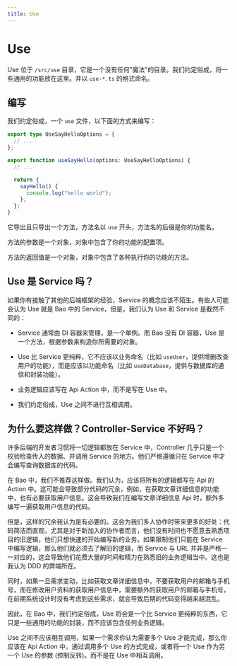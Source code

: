 ```yaml
---
title: Use
---
```


# Use

Use 位于 `/src/use` 目录，它是一个没有任何"魔法"的目录。我们约定俗成，将一些通用的功能放在这里。并以 `use-*.ts` 的格式命名。

## 编写

我们约定俗成，一个 `use` 文件，以下面的方式来编写：

```ts
export type UseSayHelloOptions = {
  // ...
};

export function useSayHello(options: UseSayHelloOptions) {
  // ...

  return {
    sayHello() {
      console.log("hello world");
    },
  };
}
```

它导出且只导出一个方法，方法名以 `use` 开头，方法名的后缀是你的功能名。

方法的参数是一个对象，对象中包含了你的功能的配置项。

方法的返回值是一个对象，对象中包含了各种执行你的功能的方法。

## Use 是 Service 吗？

如果你有接触了其他的后端框架的经验，Service 的概念应该不陌生。有些人可能会认为 Use 就是 Bao 中的 Service，但是，我们认为 Use 和 Service 是截然不同的：

- Service 通常由 DI 容器来管理，是一个单例。而 Bao 没有 DI 容器，Use 是一个方法，根据参数来构造你所需要的对象。

- Use 比 Service 更纯粹，它不应该以业务命名（比如 `useUser`，提供增删改查用户的功能），而是应该以功能命名（比如 `useDatabase`，提供与数据库的通信和封装功能）。

- 业务逻辑应该写在 Api Action 中，而不是写在 Use 中。

- 我们约定俗成，Use 之间不进行互相调用。

## 为什么要这样做？Controller-Service 不好吗？

许多后端的开发者习惯将一切逻辑都放在 Service 中，Controller 几乎只是一个校验检查传入的数据、并调用 Service 的地方。他们严格遵循只在 Service 中才会编写查询数据库的代码。

在 Bao 中，我们不推荐这样做。我们认为，应该将所有的逻辑都写在 Api 的 Action 中。这可能会导致部分代码的冗余，例如，在获取文章详细信息的功能中，也有必要获取用户信息。这会导致我们在编写文章详细信息 Api 时，额外多编写一遍获取用户信息的代码。

但是，这样的冗余我认为是有必要的。这会为我们多人协作时带来更多的好处：代码简洁而直观，尤其是对于新加入的协作者而言，他们没有时间也不愿意去熟悉项目的旧逻辑，他们只想快速的开始编写新的业务。如果限制他们只能在 Service 中编写逻辑，那么他们就必须去了解旧的逻辑，而 Service 与 URL 并非是严格一一对应的，这会导致他们花费大量的时间和精力在熟悉旧的业务逻辑当中。这也是我认为 DDD 的弊端所在。

同时，如果一旦需求变动，比如获取文章详细信息中，不要获取用户的邮箱与手机号，而在修改用户资料的获取用户信息中，需要额外的获取用户的邮箱与手机号，在前期系统设计时没有考虑到这些需求，就会导致后期的代码变得越来越混乱。

因此，在 Bao 中，我们约定俗成，Use 将会是一个比 Service 更纯粹的东西，它只是一些通用的功能的封装，而不应该包含任何业务逻辑。

Use 之间不应该相互调用，如果一个需求你认为需要多个 Use 才能完成，那么你应该在 Api Action 中，通过调用多个 Use 的方式完成，或者将一个 Use 作为另一个 Use 的参数 (控制反转)。而不是在 Use 中相互调用。
